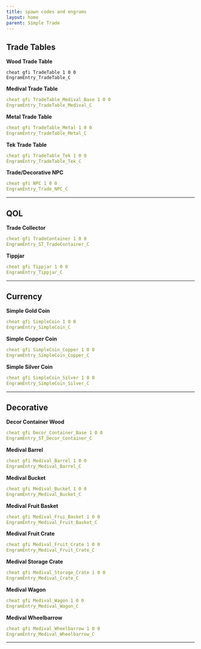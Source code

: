 ```yaml
---
title: spawn codes and engrams
layout: home
parent: Simple Trade
---
```


## Trade Tables

**Wood Trade Table**
```
cheat gfi TradeTable 1 0 0
EngramEntry_TradeTable_C
```
**Medival Trade Table**
```yaml
cheat gfi TradeTable_Medival_Base 1 0 0
EngramEntry_TradeTable_Medival_C
```
**Metal Trade Table**
```yaml
cheat gfi TradeTable_Metal 1 0 0
EngramEntry_TradeTable_Metal_C
```
**Tek Trade Table**
```yaml
cheat gfi TradeTable_Tek 1 0 0
EngramEntry_TradeTable_Tek_C
```
**Trade/Decorative NPC**
```yaml
cheat gfi NPC 1 0 0
EngramEntry_Trade_NPC_C
```

----

## QOL

**Trade Collector**
```yaml
cheat gfi TradeContainer 1 0 0
EngramEntry_ST_TradeContainer_C
```
**Tippjar**
```yaml
cheat gfi Tippjar 1 0 0
EngramEntry_Tippjar_C
```

----

## Currency

**Simple Gold Coin**
```yaml
cheat gfi SimpleCoin 1 0 0
EngramEntry_SimpleCoin_C
```
**Simple Copper Coin**
```yaml
cheat gfi SimpleCoin_Copper 1 0 0
EngramEntry_SimpleCoin_Copper_C
```
**Simple Silver Coin**
```yaml
cheat gfi SimpleCoin_Silver 1 0 0
EngramEntry_SimpleCoin_Silver_C
```

----

## Decorative 

**Decor Container Wood**
```yaml
cheat gfi Decor_Container_Base 1 0 0
EngramEntry_ST_Decor_Container_C
```
**Medival Barrel**
```yaml
cheat gfi Medival_Barrel 1 0 0
EngramEntry_Medival_Barrel_C
```
**Medival Bucket**
```yaml
cheat gfi Medival_Bucket 1 0 0
EngramEntry_Medival_Bucket_C
```
**Medival Fruit Basket**
```yaml
cheat gfi Medival_Frui_Basket 1 0 0
EngramEntry_Medival_Fruit_Basket_C
```
**Medival Fruit Crate**
```yaml
cheat gfi Medival_Fruit_Crate 1 0 0
EngramEntry_Medival_Fruit_Crate_C
```
**Medival Storage Crate**
```yaml
cheat gfi Medival_Storage_Crate 1 0 0
EngramEntry_Medival_Crate_C
```
**Medival Wagon**
```yaml
cheat gfi Medival_Wagon 1 0 0
EngramEntry_Medival_Wagon_C
```
**Medival Wheelbarrow**
```yaml
cheat gfi Medival_Wheelbarrow 1 0 0
EngramEntry_Medival_Wheelbarrow_C
```

----